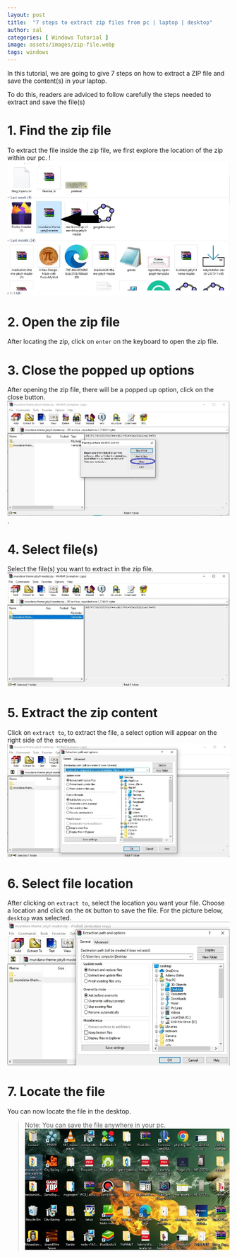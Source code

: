 ```yaml
---
layout: post
title:  "7 steps to extract zip files from pc | laptop | desktop"
author: sal
categories: [ Windows Tutorial ]
image: assets/images/zip-file.webp
tags: windows
---
```

In this tutorial, we are going to give 7 steps on how to extract a ZIP file and save the content(s) in your laptop.

To do this, readers are adviced to follow carefully the steps needed to extract and save the file(s)
# 1. Find the zip file
To extract the file inside the zip file, we first explore the location of the zip within our pc.
!![zip-location](../assets/images/ziplocation2.webp)

# 2. Open the zip file
After locating the zip, click on `enter` on the keyboard to open the zip file.
# 3. Close the popped up options
After opening the zip file, there will be a popped up option, click on the close button.
![close message](../assets/images/close.webp).
# 4. Select file(s)
Select the file(s) you want to extract in the zip file.
![select file](../assets/images/selectfile.webp)
# 5. Extract the zip content
Click on `extract to`, to extract the file, a select option will appear on the right side of the screen.
![extract](../assets/images/extract.webp)
# 6. Select file location
After clicking on `extract to`, select the location you want your file.
Choose a location and click on the `OK` button to save the file.
For the picture below, `desktop` was selected.
![desktop](../assets/images/desktop.webp)
# 7. Locate the file
You can now locate the file in the desktop.
>Note: You can save the file anywhere in your pc.
![file-location](../assets/images/ziplocation1.webp)